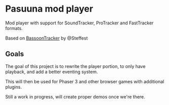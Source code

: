 # Pasuuna mod player

Mod player with support for SoundTracker, ProTracker and FastTracker formats.

Based on [BassoonTracker](https://github.com/steffest/BassoonTracker) by @Steffest

## Goals
The goal of this project is to rewrite the player portion, to only have playback, and add a better eventing system.

This will then be used for Phaser 3 and other browser games with additional plugins.

Still a work in progress, will create proper demos once we're there.